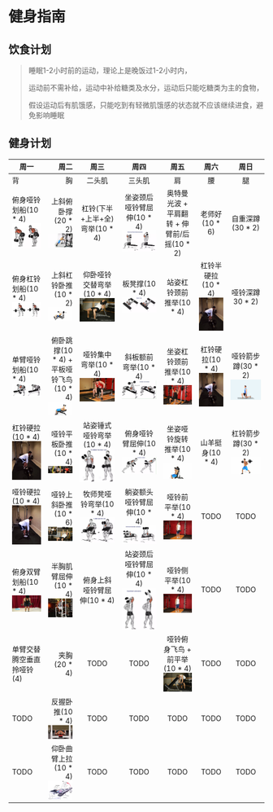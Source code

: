 # 健身指南

## 饮食计划
>
> 睡眠1-2小时前的运动，理论上是晚饭过1-2小时内，
>
> 运动前不需补给，运动中补给糖类及水分，运动后只能吃糖类为主的食物，
>
> 假设运动后有肌饿感，只能吃到有轻微肌饿感的状态就不应该继续进食，避免影响睡眠

## 健身计划
| 周一        | 周二    |  周三  |  周四  |  周五  |  周六  |  周日  |
| --------   | -----:   | :----: | :----: | :----: | :----: | :----: |
| 背        | 胸     |   二头肌    |   三头肌    |   肩    |   腰    |   腿    |
| 俯身哑铃划船(10 * 4) ![俯身哑铃划船](俯身哑铃划船.jpeg)         |   上斜俯卧撑(20 * 2) ![上斜俯卧撑](上斜俯卧撑.gif)   |   杠铃(下半+上半+全)弯举(10 * 4)    |坐姿颈后哑铃臂屈伸(10 * 4) ![坐姿颈后哑铃臂屈伸](坐姿颈后哑铃臂屈伸.jpeg)   |   奥特曼光波 + 平肩翻转 + 伸臂前/后摇(10 * 2)    |   老师好(10 * 6)    |    自重深蹲(30 * 2)    |
| 俯身杠铃划船(10 * 4) ![俯身杠铃划船](俯身杠铃划船.jpeg)        | 上斜杠铃卧推(10 * 2) ![上斜杠铃卧推](上斜杠铃卧推.gif)     |   仰卧哑铃交替弯举(10 * 4) ![仰卧哑铃交替弯举](仰卧哑铃交替弯举.gif)    |   板凳撑(10 * 4) ![板凳撑](板凳撑.jpeg)    |   站姿杠铃颈前推举(10 * 4)    |   杠铃半硬拉(10 * 4) ![杠铃半硬拉](杠铃硬拉.jpg)    |   哑铃深蹲30 * 2)    |
| 单臂哑铃划船(10 * 4) ![单臂哑铃划船](单臂哑铃划船.jpeg)        | 俯卧跳撑(10 * 4) + 平板哑铃飞鸟(10 * 4) ![平板哑铃飞鸟](平板哑铃飞鸟.gif)     |   哑铃集中弯举(10 * 4) ![哑铃集中弯举](哑铃集中弯举.gif)    |   斜板额前弯举(10 * 4) ![斜板额前弯举](斜板额前弯举.jpeg)    |   坐姿杠铃颈前推举(10 * 4) ![坐姿杠铃颈前推举](坐姿杠铃颈前推举.gif)    |   杠铃硬拉(10 * 4) ![杠铃硬拉](杠铃硬拉.jpg)    |   哑铃箭步蹲(30 * 2) ![哑铃箭步蹲](哑铃箭步蹲.gif)    |
| 杠铃硬拉(10 * 4) ![杠铃硬拉](杠铃硬拉.jpg)         | 哑铃平板卧推(10 * 4) ![哑铃平板卧推](哑铃平板卧推.jpg)     |   站姿锤式哑铃弯举(10 * 4) ![站姿锤式哑铃弯举](站姿锤式哑铃弯举.jpeg)    |  俯身哑铃臂屈伸(10 * 4) ![俯身哑铃臂屈伸](俯身哑铃臂屈伸.jpeg)    |   坐姿哑铃旋转推举(10 * 4) ![坐姿哑铃旋转推举](坐姿哑铃推举.gif)    |   山羊挺身(10 * 4)    |    杠铃箭步蹲(30 * 2) ![杠铃箭步蹲](杠铃箭步蹲.gif)    |
| 哑铃硬拉(10 * 4) ![哑铃硬拉](哑铃硬拉.jpg)        | 哑铃上斜卧推(10 * 6) ![哑铃上斜卧推](哑铃上斜卧推.jpg)     |   牧师凳哑铃弯举(10 * 4) ![牧师凳哑铃弯举](牧师凳哑铃弯举.jpeg)    |  躺姿额头哑铃臂屈伸(10 * 4) ![躺姿额头哑铃臂屈伸](躺姿额头哑铃臂屈伸.jpeg)    |   哑铃前平举(10 * 4) ![哑铃前平举](哑铃前平举.gif)    |   TODO    |    TODO    |
| 俯身双臂划船(10 * 4) ![俯身双臂划船](俯身双臂划船.jpg)        | 半胸肌臂屈伸(10 * 4) ![半胸肌臂屈伸](胸肌臂屈伸.jpg)     |   俯身上斜哑铃臂屈伸(10 * 4)    |   站姿颈后哑铃臂屈伸(10 * 4) ![站姿颈后哑铃臂屈伸](站姿颈后哑铃臂屈伸.jpeg)    |   哑铃侧平举(10 * 4) ![哑铃侧平举](哑铃侧平举.gif)    |   TODO    |   TODO    |
| 单臂交替腾空垂直拎哑铃(4)        | 夹胸(20 * 4)    |   TODO    |   TODO    |   哑铃俯身飞鸟 + 前平举(10 * 4) ![哑铃俯身飞鸟 + 前平举](哑铃俯身飞鸟.gif)    |   TODO    |   TODO    |
| TODO        | 反握卧推(10 * 4) ![反握卧推](反握卧推.jpeg)    |   TODO    |   TODO    |   TODO    |   TODO    |   TODO    |
| TODO        | 仰卧曲臂上拉(10 * 4) ![仰卧曲臂上拉](仰卧曲臂上拉.jpeg)    |   TODO    |   TODO    |   TODO    |   TODO    |   TODO    |
